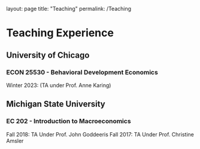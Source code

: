layout: page
title: "Teaching"
permalink: /Teaching

# Teaching Experience

## University of Chicago

### ECON 25530 - Behavioral Development Economics 
Winter 2023: (TA under Prof. Anne Karing)

## Michigan State University

### EC 202 - Introduction to Macroeconomics
Fall 2018: TA Under Prof. John Goddeeris
Fall 2017: TA Under Prof. Christine Amsler
